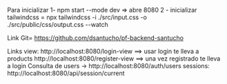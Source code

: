 Para inicializar 
1- npm start --mode dev => abre 8080
2 - inicializar tailwindcss = npx tailwindcss -i ./src/input.css -o ./src/public/css/output.css --watch


Link Git= https://github.com/dsantucho/pf-backend-santucho



Links view:
http://localhost:8080/login-view ==> usar login te lleva a products
http://localhost:8080/register-view ==> una vez registrado te lleva a login
Consulta de users -> http://localhost:8080/auth/users
sessions: http://localhost:8080/api/session/current
